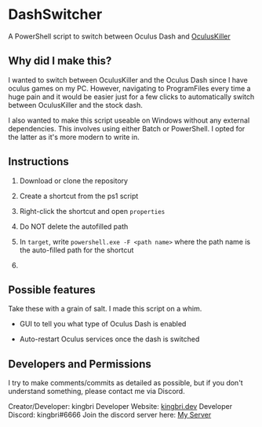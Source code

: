 # DashSwitcher

A PowerShell script to switch between Oculus Dash and [OculusKiller](https://github.com/LibreQuest/OculusKiller)

## Why did I make this?

I wanted to switch between OculusKiller and the Oculus Dash since I have oculus games on my PC. However, navigating to ProgramFiles every time a huge pain and it would be easier just for a few clicks to automatically switch between OculusKiller and the stock dash.

I also wanted to make this script useable on Windows without any external dependencies. This involves using either Batch or PowerShell. I opted for the latter as it's more modern to write in.

## Instructions

1. Download or clone the repository

2. Create a shortcut from the ps1 script

3. Right-click the shortcut and open `properties`

4. Do NOT delete the autofilled path

5. In `target`, write `powershell.exe -F <path name>` where the path name is the auto-filled path for the shortcut

6. 

## Possible features

Take these with a grain of salt. I made this script on a whim.

- GUI to tell you what type of Oculus Dash is enabled

- Auto-restart Oculus services once the dash is switched

## Developers and Permissions

I try to make comments/commits as detailed as possible, but if you don't understand something, please contact me via Discord.

Creator/Developer: kingbri
Developer Website: [kingbri.dev](https://kingbri.dev)
Developer Discord: kingbri#6666
Join the discord server here: [My Server](https://discord.gg/pswt7by)


